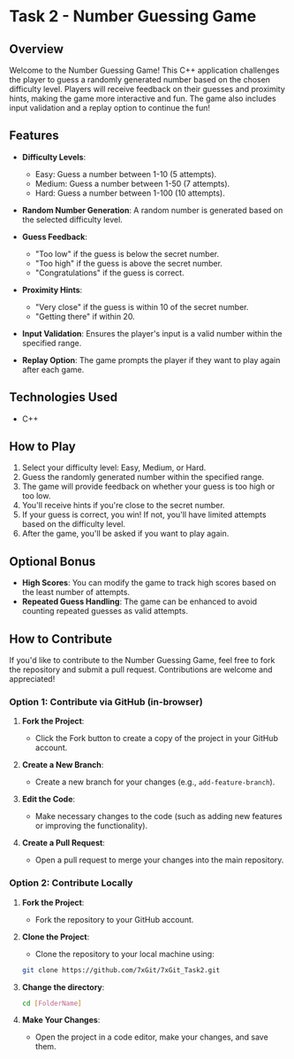 
# Task 2 - Number Guessing Game

## Overview
Welcome to the Number Guessing Game! This C++ application challenges the player to guess a randomly generated number based on the chosen difficulty level. Players will receive feedback on their guesses and proximity hints, making the game more interactive and fun. The game also includes input validation and a replay option to continue the fun!

## Features
- **Difficulty Levels**: 
  - Easy: Guess a number between 1-10 (5 attempts).
  - Medium: Guess a number between 1-50 (7 attempts).
  - Hard: Guess a number between 1-100 (10 attempts).
  
- **Random Number Generation**: A random number is generated based on the selected difficulty level.
  
- **Guess Feedback**:
  - "Too low" if the guess is below the secret number.
  - "Too high" if the guess is above the secret number.
  - "Congratulations" if the guess is correct.
  
- **Proximity Hints**: 
  - "Very close" if the guess is within 10 of the secret number.
  - "Getting there" if within 20.

- **Input Validation**: Ensures the player's input is a valid number within the specified range.

- **Replay Option**: The game prompts the player if they want to play again after each game.

## Technologies Used
- C++

## How to Play
1. Select your difficulty level: Easy, Medium, or Hard.
2. Guess the randomly generated number within the specified range.
3. The game will provide feedback on whether your guess is too high or too low.
4. You'll receive hints if you're close to the secret number.
5. If your guess is correct, you win! If not, you'll have limited attempts based on the difficulty level.
6. After the game, you'll be asked if you want to play again.

## Optional Bonus
- **High Scores**: You can modify the game to track high scores based on the least number of attempts.
- **Repeated Guess Handling**: The game can be enhanced to avoid counting repeated guesses as valid attempts.

## How to Contribute
If you'd like to contribute to the Number Guessing Game, feel free to fork the repository and submit a pull request. Contributions are welcome and appreciated!

### Option 1: Contribute via GitHub (in-browser)
1. **Fork the Project**:
   - Click the Fork button to create a copy of the project in your GitHub account.

2. **Create a New Branch**:
   - Create a new branch for your changes (e.g., `add-feature-branch`).

3. **Edit the Code**:
   - Make necessary changes to the code (such as adding new features or improving the functionality).

4. **Create a Pull Request**:
   - Open a pull request to merge your changes into the main repository.

### Option 2: Contribute Locally
1. **Fork the Project**:
   - Fork the repository to your GitHub account.

2. **Clone the Project**:
   - Clone the repository to your local machine using:
   ```bash
   git clone https://github.com/7xGit/7xGit_Task2.git
   ```

3. **Change the directory**:
   ```bash
   cd [FolderName]
   ```

4. **Make Your Changes**:
   - Open the project in a code editor, make your changes, and save them.


